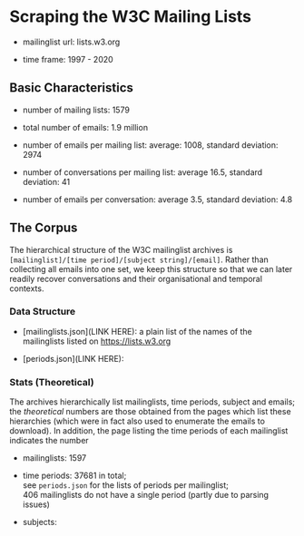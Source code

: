 # Scraping the W3C Mailing Lists

- mailinglist url: lists.w3.org

- time frame: 1997 - 2020

## Basic Characteristics


- number of mailing lists: 1579

- total number of emails: 1.9 million

- number of emails per mailing list: average: 1008, standard deviation: 2974

- number of conversations per mailing list: average 16.5, standard deviation: 41

- number of emails per conversation: average 3.5, standard deviation: 4.8



## The Corpus

The hierarchical structure of the W3C mailinglist archives is `[mailinglist]/[time period]/[subject string]/[email]`. Rather than collecting all emails into one set, we keep this structure so that we can later readily recover conversations and their organisational and temporal contexts.


### Data Structure

- [mailinglists.json](LINK HERE): a plain list of the names of the mailinglists listed on https://lists.w3.org


- [periods.json](LINK HERE): 



### Stats (Theoretical)

The archives hierarchically list mailinglists, time periods, subject and emails; the _theoretical_ numbers are
those obtained from the pages which list these hierarchies (which were in fact also used to enumerate the emails to download). In addition, the page listing the time periods of each mailinglist indicates the number

- mailinglists: 1597

- time periods: 37681 in total;<br> see `periods.json` for the lists of periods per mailinglist;<br> 406 mailinglists do not have a single period (partly due to parsing issues)

- subjects: 



